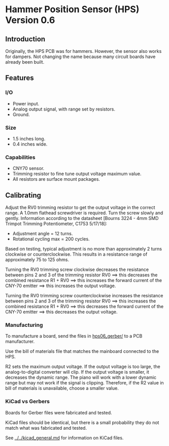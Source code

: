 # Hammer Position Sensor (HPS) Version 0.6

## Introduction

Originally, the HPS PCB was for hammers.  However, the sensor also works for dampers.  Not changing the name because many circuit boards have already been built.

## Features

### I/O
* Power input.
* Analog output signal, with range set by resistors.
* Ground.

### Size
* 1.5 inches long.
* 0.4 inches wide.

### Capabilities
* CNY70 sensor.
* Trimming resistor to fine tune output voltage maximum value.
* All resistors are surface mount packages.

## Calibrating

Adjust the RV0 trimming resistor to get the output voltage in the correct range. A 1.0mm flathead screwdriver is required. Turn the screw slowly and gently. Information according to the datasheet [Bourns 3224 - 4mm SMD Trimpot Trimming Potentiometer, C1753 5/17/18]:
* Adjustment angle = 12 turns.
* Rotational cycling max = 200 cycles.

Based on testing, typical adjustment is no more than approximately 2 turns clockwise or counterclockwise. This results in a resistance range of approximately 75 to 125 ohms.

Turning the RV0 trimming screw clockwise decreases the resistance between pins 2 and 3 of the trimming resistor RV0 ==> this decreases the combined resistance R1 + RV0 ==> this increases the forward current of the CNY-70 emitter ==> this increases the output voltage.

Turning the RV0 trimming screw counterclockwise increases the resistance between pins 2 and 3 of the trimming resistor RV0 ==> this increases the combined resistance R1 + RV0 ==> this decreases the forward current of the CNY-70 emitter ==> this decreases the output voltage.

### Manufacturing

To manufacture a board, send the files in [hps06_gerber/](hps06_gerber/) to a PCB manufacturer.

Use the bill of materials file that matches the mainboard connected to the HPS.

R2 sets the maximum output voltage. If the output voltage is too large, the analog-to-digital converter will clip. If the output voltage is smaller, it decreases the dynamic range. The piano will work with a lower dynamic range but may not work if the signal is clipping. Therefore, if the R2 value in bill of materials is unavailable, choose a smaller value.

### KiCad vs Gerbers

Boards for Gerber files were fabricated and tested.

KiCad files should be identical, but there is a small probability they do not match what was fabricated and tested.

See [../../kicad_general.md](../../kicad_general.md) for information on KiCad files.